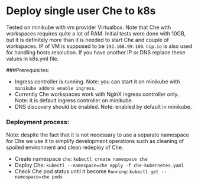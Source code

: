 # Deploy single user Che to k8s
Tested on minikube with vm provider Virtualbox. Note that Che with workspaces requires quite a lot 
of RAM. Initial tests were done with 10GB, but it is definitely more than it is needed to start Che 
and couple of workspaces.
IP of VM is supposed to be `192.168.99.100`. `nip.io` is also used for handling hosts resolution.
If you have another IP or DNS replace these values in k8s.yml file.

###Prerequisites:
- Ingress controller is running. Note: you can start it on minikube with `minikube addons enable ingress`.
- Currently Che workspaces work with NginX ingress controller only. Note: it is default ingress controller on minikube.
- DNS discovery should be enabled. Note: enabled by default in minikube.
### Deployment process:
Note: despite the fact that it is not necessary to use a separate namespace for Che 
we use it to simplify development operations such as cleaning of spoiled environment 
and clean redeploy of Che.
- Create namespace `che`: `kubectl create namespace che`
- Deploy Che: `kubectl --namespace=che apply -f che-kubernetes.yaml`
- Check Che pod status until it become `Running`: `kubectl get --namespace=che pods`
